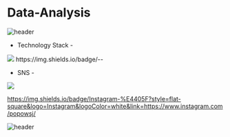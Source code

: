 # Data-Analysis

![header](https://capsule-render.vercel.app/api?type=wave&color=gradient&height=150&section=header&Data-Analysis%20render&fontSize=45&animation=fadeIn)

- Technology Stack -
<img src="https://img.shields.io/badge/Instagram-orange?style=flat-square&logo=Instagram&logoColor=white">
https://img.shields.io/badge/<LABEL>-<Java>-<orange>

- SNS -

<img src="https://img.shields.io/badge/Python-3766AB?style=flat-square&logo=Python&logoColor=white"/></a> 


https://img.shields.io/badge/Instagram-%E4405F?style=flat-square&logo=Instagram&logoColor=white&link=https://www.instagram.com/popowsj/


![header](https://capsule-render.vercel.app/api?type=wave&color=gradient&height=150&section=footer&Data-Analysis%20render&fontSize=45&animation=fadeIn)
